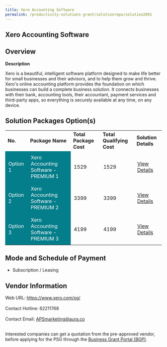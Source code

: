 ```yaml
---
title: Xero Accounting Software
permalink: /productivity-solutions-grant/solutionrepo/solution2091
---
```


## Xero Accounting Software

## Overview

**Description**

Xero is a beautiful, intelligent software platform designed to make life better for small businesses and their advisors, and to help them grow and thrive.
Xero's online accounting platform provides the foundation on which businesses can build a complete business solution. It connects businesses with their bank, accounting tools, their accountant, payment services and third-party apps, so everything is securely available at any time, on any device.

## Solution Packages Option(s)

<table>
<tr>
<td><b>No.</b></td>
<td><b>Package Name</b></td>
<td><b>Total Package Cost</b></td>
<td><b>Total Qualifying Cost</b></td>
<td><b>Solution Details</b></td>
</tr>
<tr>
<td style='padding: 10px; background-color: #037E8A; color: #FFFFFF;'>Option 1</td>
<td style='padding: 10px; background-color: #037E8A; color: #FFFFFF;'>Xero Accounting Software - PREMIUM 1</td>
<td style='padding: 10px;'>1529</td>
<td style='padding: 10px;'>1529</td>
<td style='padding: 10px;'><a href='https://www.gobusiness.gov.sg/images/psg/Desensitised_Aura_Partners_Annex_3_CR_wef_2_Sept_2021_Part_1.pdf' target='_blank'>View Details</a></td>
</tr>
<tr>
<td style='padding: 10px; background-color: #037E8A; color: #FFFFFF;'>Option 2</td>
<td style='padding: 10px; background-color: #037E8A; color: #FFFFFF;'>Xero Accounting Software - PREMIUM 2</td>
<td style='padding: 10px;'>3399</td>
<td style='padding: 10px;'>3399</td>
<td style='padding: 10px;'><a href='https://www.gobusiness.gov.sg/images/psg/Desensitised_Aura_Partners_Annex_3_CR_wef_2_Sept_2021_Part_2.pdf' target='_blank'>View Details</a></td>
</tr>
<tr>
<td style='padding: 10px; background-color: #037E8A; color: #FFFFFF;'>Option 3</td>
<td style='padding: 10px; background-color: #037E8A; color: #FFFFFF;'>Xero Accounting Software - PREMIUM 3</td>
<td style='padding: 10px;'>4199</td>
<td style='padding: 10px;'>4199</td>
<td style='padding: 10px;'><a href='https://www.gobusiness.gov.sg/images/psg/Desensitised_Aura_Partners_Annex_3_CR_wef_2_Sept_2021_Part_3.pdf' target='_blank'>View Details</a></td>
</tr>
</table>

## Mode and Schedule of Payment

 - Subscription / Leasing

## Vendor Information

 Web URL: https://www.xero.com/sg/ <br><br>Contact Hotline: 62211768 <br><br>Contact Email: APSmarketing@aura.co <br><br>

Interested companies can get a quotation from the pre-approved vendor, before applying for the PSG through the <a href='https://www.businessgrants.gov.sg/' target='_blank' rel='noopener'>Business Grant Portal (BGP)</a>.

<script src="/jquery/resize-tables.js"></script>
